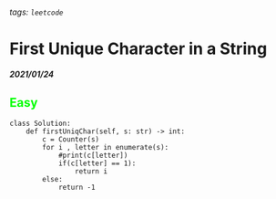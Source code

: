 ###### tags: `leetcode`
<style>
.orange {
  color: #FFA600;
}
.green{
  color: #00FF00;
}
.red{
  color: #FF0000;
}
</style>

# First Unique Character in a String
***2021/01/24***
## <span class="green">Easy</span>
```python=
class Solution:
    def firstUniqChar(self, s: str) -> int:
        c = Counter(s)
        for i , letter in enumerate(s):
            #print(c[letter])
            if(c[letter] == 1):
                return i
        else:
            return -1
```